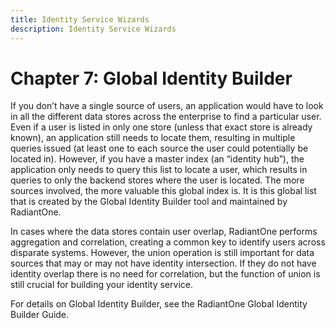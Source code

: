 ```yaml
---
title: Identity Service Wizards
description: Identity Service Wizards
---
```


# Chapter 7: Global Identity Builder

If you don’t have a single source of users, an application would have to look in all the different data stores across the enterprise to find a particular user. Even if a user is listed in only one store (unless that exact store is already known), an application still needs to locate them, resulting in multiple queries issued (at least one to each source the user could potentially be located in). However, if you have a master index (an “identity hub”), the application only needs to query this list to locate a user, which results in queries to only the backend stores where the user is located. The more sources involved, the more valuable this global index is. It is this global list that is created by the Global Identity Builder tool and maintained by RadiantOne.

In cases where the data stores contain user overlap, RadiantOne performs aggregation and correlation, creating a common key to identify users across disparate systems. However, the union operation is still important for data sources that may or may not have identity intersection. If they do not have identity overlap there is no need for correlation, but the function of union is still crucial for building your identity service.

For details on Global Identity Builder, see the RadiantOne Global Identity Builder Guide.

